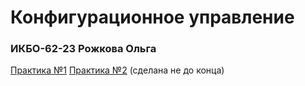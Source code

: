 # Конфигурационное управление
### ИКБО-62-23 Рожкова Ольга
[Практика №1](https://github.com/guezwhozbak/cfg/blob/main/practice1.md)
[Практика №2](https://github.com/guezwhozbak/cfg/blob/main/practice2.md) (сделана не до конца)
